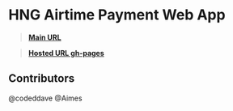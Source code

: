 # HNG Airtime Payment Web App

> [**Main URL**](https://hngairtimepurchase.web.app/)

> [**Hosted URL gh-pages**](https://codeddave.github.io/airtime-payments/index.html)
  

## Contributors

@codeddave
@Aimes 

